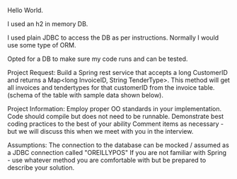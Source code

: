 Hello World.

I used an h2 in memory DB.

I used plain JDBC to access the DB as per instructions. Normally I would use some type of ORM.

Opted for a DB to make sure my code runs and can be tested.





Project Request:
Build a Spring rest service that accepts a long CustomerID and returns a Map<long InvoiceID, String TenderType>. This method will get all
invoices and tendertypes for that customerID from the invoice table. (schema of the table with sample data shown below).



Project Information:
Employ proper OO standards in your implementation.
Code should compile but does not need to be runnable.
Demonstrate best coding practices to the best of your ability
Comment items as necessary - but we will discuss this when we meet with you in the interview.



Assumptions:
The connection to the database can be mocked / assumed as a JDBC connection called "OREILLYPOS"
If you are not familiar with Spring - use whatever method you are comfortable with but be prepared to describe your solution.